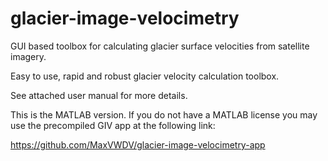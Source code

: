 # glacier-image-velocimetry
GUI based toolbox for calculating glacier surface velocities from satellite imagery.

Easy to use, rapid and robust glacier velocity calculation toolbox.

See attached user manual for more details.

This is the MATLAB version. If you do not have a MATLAB license you may use the precompiled GIV app at the following link:

https://github.com/MaxVWDV/glacier-image-velocimetry-app
